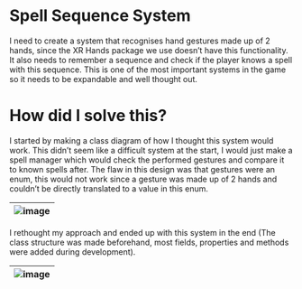# Spell Sequence System
I need to create a system that recognises hand gestures made up of 2 hands, since the XR Hands package we use doesn’t have this functionality. It also needs to remember a sequence and check if the player knows a spell with this sequence. This is one of the most important systems in the game so it needs to be expandable and well thought out.

# How did I solve this?
I started by making a class diagram of how I thought this system would work. This didn’t seem like a difficult system at the start, 
I would just make a spell manager which would check the performed gestures and compare it to known spells after. The flaw in this design 
was that gestures were an enum, this would not work since a gesture was made up of 2 hands and couldn’t be directly translated to a value in this enum. 

|![image](https://github.com/user-attachments/assets/ec0e7dc4-0178-4265-a539-d94e2a9944dd)|
|:-:|

I rethought my approach and ended up with this system in the end (The class structure was made beforehand, most fields, properties and methods were added during development).

|![image](https://github.com/user-attachments/assets/2cc54c92-10bb-4d25-b966-05baca42c887)|
|:-:|
